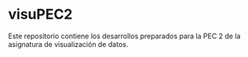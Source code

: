 # visuPEC2
Este repositorio contiene los desarrollos preparados para la PEC 2 de la asignatura de visualización de datos.
